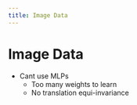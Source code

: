 ```yaml
---
title: Image Data
---
```


# Image Data
- Cant use MLPs 
	- Too many weights to learn
	- No translation equi-invariance


































































































